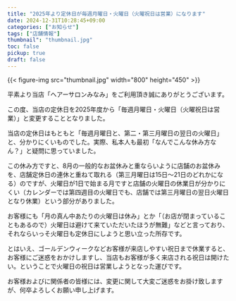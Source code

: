 ```yaml
---
title: "2025年より定休日が毎週月曜日・火曜日（火曜祝日は営業）になります"
date: 2024-12-31T10:28:45+09:00
categories: ["お知らせ"]
tags: ["店舗情報"]
thumbnail": "thumbnail.jpg"
toc: false
pickup: true
draft: false
---
```

{{< figure-img src="thumbnail.jpg" width="800" height="450" >}}

平素より当店「ヘアーサロンみなみ」をご利用頂き誠にありがとうございます。

この度、当店の定休日を2025年度から「毎週月曜日・火曜日（火曜祝日は営業）」と変更することとなりました。

当店の定休日はもともと「毎週月曜日と、第二・第三月曜日の翌日の火曜日」と、分かりにくいものでした。実際、私本人も最初「なんでこんな休み方なん？」と疑問に思っていました。

この休み方ですと、8月の一般的なお盆休みと重ならいように店舗のお盆休みを、店舗定休日の連休と重ねて取れる（第三月曜日は15日～21日のどれかになる）のですが、火曜日が1日で始まる月ですと店舗の火曜日の休業日が分かりにくい（カレンダーでは第四週目の火曜日でも、店舗では第三月曜日の翌日火曜日となり休業）という部分がありました。

お客様にも「月の真ん中あたりの火曜日は休み」とか「（お店が閉まっていることもあるので）火曜日は避けて来ていただいたほうが無難」などと言っており、それならいっそ火曜日も定休日にしようと思い立った所存です。

とはいえ、ゴールデンウィークなどお客様が来店しやすい祝日まで休業すると、お客様にご迷惑をおかけしますし、当店もお客様が多く来店される祝日は開けたい。ということで火曜日の祝日は営業しようとなった運びです。

お客様およびに関係者の皆様には、変更に関して大変ご迷惑をお掛け致しますが、何卒よろしくお願い申し上げます。


